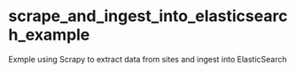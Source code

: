# scrape_and_ingest_into_elasticsearch_example
Exmple using Scrapy to extract data from sites and ingest into ElasticSearch
